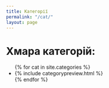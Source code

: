 ```yaml
---
title: Категорії
permalink: "/cat/"
layout: page
---
```



<div class="categories">
	<h1>Хмара категорій:</h1>
	<ul>		
		{% for cat in site.categories %}
			<li>
				{% include categorypreview.html %}
			</li>
		{% endfor %}		
	</ul>
</div>
